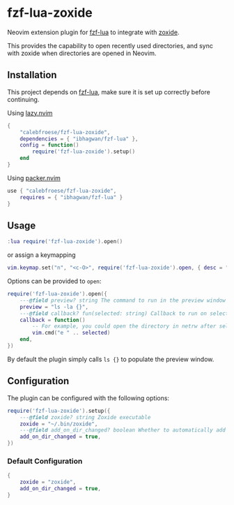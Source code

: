 # fzf-lua-zoxide

Neovim extension plugin for [fzf-lua](https://github.com/ibhagwan/fzf-lua) to integrate with [zoxide](https://github.com/ajeetdsouza/zoxide).

This provides the capability to open recently used directories, and sync with zoxide when directories are opened in Neovim.

## Installation

This project depends on [fzf-lua](https://github.com/ibhagwan/fzf-lua), make sure it is set up correctly before continuing.

Using [lazy.nvim](https://github.com/folke/lazy.nvim)

```lua
{
    "calebfroese/fzf-lua-zoxide",
    dependencies = { "ibhagwan/fzf-lua" },
    config = function()
        require('fzf-lua-zoxide').setup()
    end
}
```

Using [packer.nvim](https://github.com/wbthomason/packer.nvim)

```lua
use { "calebfroese/fzf-lua-zoxide",
    requires = { "ibhagwan/fzf-lua" }
}
```

## Usage

```lua
:lua require('fzf-lua-zoxide').open()
```

or assign a keymapping

```lua
vim.keymap.set("n", "<c-O>", require('fzf-lua-zoxide').open, { desc = "Fzf Dirs" })
```

Options can be provided to `open`:

```lua
require('fzf-lua-zoxide').open({
    ---@field preview? string The command to run in the preview window
    preview = "ls -la {}",
    ---@field callback? fun(selected: string) Callback to run on select
    callback = function()
        -- For example, you could open the directory in netrw after selecting one
        vim.cmd("e " .. selected)
    end,
})
```

By default the plugin simply calls `ls {}` to populate the preview window.

## Configuration

The plugin can be configured with the following options:

```lua
require('fzf-lua-zoxide').setup({
    ---@field zoxide? string Zoxide executable
    zoxide = "~/.bin/zoxide",
    ---@field add_on_dir_changed? boolean Whether to automatically add to Zoxide on nvim DirChanged event
    add_on_dir_changed = true,
})
```

### Default Configuration

```lua
{
    zoxide = "zoxide",
    add_on_dir_changed = true,
}
```

